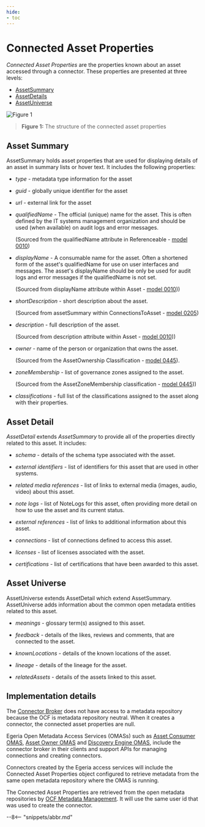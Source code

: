 ```yaml
---
hide:
- toc
---
```


<!-- SPDX-License-Identifier: CC-BY-4.0 -->
<!-- Copyright Contributors to the ODPi Egeria project. -->

# Connected Asset Properties

*Connected Asset Properties* are the properties known about an asset accessed through a connector. These properties are presented at three levels:

- [AssetSummary](#asset-summary)
- [AssetDetails](#asset-detail)
- [AssetUniverse](#asset-universe)

![Figure 1](connected-asset-properties.svg)
> **Figure 1:** The structure of the connected asset properties

## Asset Summary

AssetSummary holds asset properties that are used for displaying details of an asset in summary lists or hover text.  It includes the following properties:

 - *type* - metadata type information for the asset
 - *guid* - globally unique identifier for the asset
 - *url* - external link for the asset
 - *qualifiedName* - The official (unique) name for the asset. This is often defined by the IT systems management organization and should be used (when available) on audit logs and error messages.
    
    (Sourced from the qualifiedName attribute in Referenceable - [model 0010](/types/0/0010-Base-Model))
    
 - *displayName* - A consumable name for the asset.  Often a shortened form of the asset's qualifiedName for use on user interfaces and messages.   The asset's displayName should be only be used for audit logs and error messages if the qualifiedName is not set. 
    
    (Sourced from displayName attribute  within Asset - [model 0010](/types/0/0010-Base-Model)))
 
 - *shortDescription* - short description about the asset.
    
    (Sourced from assetSummary within ConnectionsToAsset - [model 0205](/types/2/0205-Connection-Linkage))
 
 - *description* - full description of the asset.
    
    (Sourced from description attribute within Asset - [model 0010](/types/0/0010-Base-Model)))
 
 - *owner* - name of the person or organization that owns the asset.
    
    (Sourced from the AssetOwnership Classification - [model 0445](/types/4/0445-Governance-Roles)).
 
 - *zoneMembership* - list of governance zones assigned to the asset.
 
    (Sourced from the AssetZoneMembership classification - [model 0445](/types/4/0424-Governance-Zones)))
 
 - *classifications* - full list of the classifications assigned to the asset along with their properties.

## Asset Detail

*AssetDetail* extends *AssetSummary* to provide all of the properties directly related to this asset.  It includes:

* *schema* - details of the schema type associated with the asset.

* *external identifiers* - list of identifiers for this asset that are used in other systems.
 
* *related media references* - list of links to external media (images, audio, video) about this asset.
 
* *note logs* - list of NoteLogs for this asset, often providing more detail on how to use the asset and its current status.
 
* *external references* - list of links to additional information about this asset.
 
* *connections* - list of connections defined to access this asset.
 
* *licenses* - list of licenses associated with the asset.
 
* *certifications* - list of certifications that have been awarded to this asset.

## Asset Universe

AssetUniverse extends AssetDetail which extend AssetSummary.  AssetUniverse adds information about the common open metadata entities related to this asset.

 * *meanings* - glossary term(s) assigned to this asset.
 
 * *feedback* - details of the likes, reviews and comments, that are connected to the asset.
 
 * *knownLocations* - details of the known locations of the asset.
 
 * *lineage* - details of the lineage for the asset.
 
 * *relatedAssets* - details of the assets linked to this asset.

## Implementation details

The [Connector Broker](/concepts/connector-broker) does not have access to a metadata repository because the OCF is metadata repository neutral. When it creates a connector, the connected asset properties are null.

Egeria Open Metadata Access Services (OMASs) such as [Asset Consumer OMAS](/services/omas/asset-consumer/overview), [Asset Owner OMAS](/services/omas/asset-owner/overview) and [Discovery Engine OMAS](/services/omas/discovery-engine/overview),  include the connector broker in their clients and support APIs for managing connections and creating connectors.

Connectors created by the Egeria access services will include the Connected Asset Properties object configured to retrieve metadata from the same open metadata repository where the OMAS is running.

The Connected Asset Properties are retrieved from the open metadata repositories by [OCF Metadata Management](/services/ocf-metadata-management). It will use the same user id that was used to create the connector.

--8<-- "snippets/abbr.md"